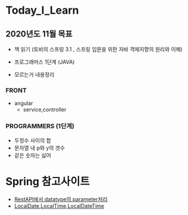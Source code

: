 # Today_I_Learn


## 2020년도 11월 목표

- 책 읽기 (토비의 스프링 3.1 , 스프링 입문을 위한 자바 객체지향의 원리와 이해)

- 프로그래머스 1단계 (JAVA)

- 모르는거 내용정리

### FRONT

- angular
    - service,controller

### PROGRAMMERS (1단계)

- 두정수 사이의 합
- 문자열 내 p와 y의 갯수
- 같은 숫자는 싫어


# Spring 참고사이트

- [RestAPI에서 datatype의 parameter처리](https://browndwarf.tistory.com/48)
- [LocalDate,LocalTime,LocalDateTime](https://java119.tistory.com/52)